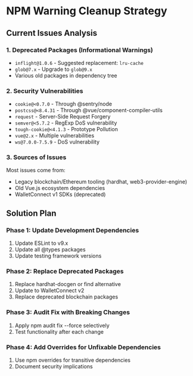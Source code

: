 # NPM Warning Cleanup Strategy

## Current Issues Analysis

### 1. Deprecated Packages (Informational Warnings)
- `inflight@1.0.6` - Suggested replacement: `lru-cache`
- `glob@7.x` - Upgrade to `glob@9.x`
- Various old packages in dependency tree

### 2. Security Vulnerabilities
- `cookie@<0.7.0` - Through @sentry/node
- `postcss@<8.4.31` - Through @vue/component-compiler-utils
- `request` - Server-Side Request Forgery
- `semver@<5.7.2` - RegExp DoS vulnerability
- `tough-cookie@<4.1.3` - Prototype Pollution
- `vue@2.x` - Multiple vulnerabilities
- `ws@7.0.0-7.5.9` - DoS vulnerability

### 3. Sources of Issues
Most issues come from:
- Legacy blockchain/Ethereum tooling (hardhat, web3-provider-engine)
- Old Vue.js ecosystem dependencies
- WalletConnect v1 SDKs (deprecated)

## Solution Plan

### Phase 1: Update Development Dependencies
1. Update ESLint to v9.x
2. Update all @types packages
3. Update testing framework versions

### Phase 2: Replace Deprecated Packages
1. Replace hardhat-docgen or find alternative
2. Update to WalletConnect v2
3. Replace deprecated blockchain packages

### Phase 3: Audit Fix with Breaking Changes
1. Apply npm audit fix --force selectively
2. Test functionality after each change

### Phase 4: Add Overrides for Unfixable Dependencies
1. Use npm overrides for transitive dependencies
2. Document security implications

